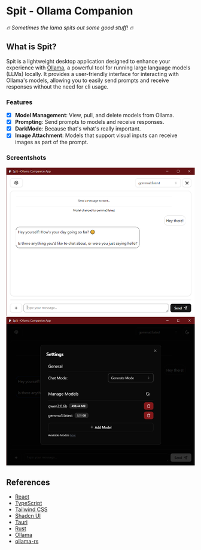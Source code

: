 # Spit - Ollama Companion

*🔥 Sometimes the lama spits out some good stuff! 🔥*

## What is Spit?

Spit is a lightweight desktop application designed to enhance your experience with [Ollama](https://ollama.com/),
a powerful tool for running large language models (LLMs) locally.
It provides a user-friendly interface for interacting with Ollama's models, allowing you to easily send prompts and
receive responses without the need for cli usage.

### Features

- [x] **Model Management**: View, pull, and delete models from Ollama.
- [x] **Prompting**: Send prompts to models and receive responses.
- [x] **DarkMode**: Because that's what's really important.
- [x] **Image Attachment**: Models that support visual inputs can receive images as part of the prompt.

### Screentshots

![Example1](./src/assets/spit-example1.png)
![Example2](./src/assets/spit-example2.png)

## References

- [React](https://react.dev/)
- [TypeScript](https://www.typescriptlang.org/)
- [Tailwind CSS](https://tailwindcss.com/)
- [Shadcn UI](https://ui.shadcn.com/)
- [Tauri](https://tauri.app/)
- [Rust](https://www.rust-lang.org/)
- [Ollama](https://ollama.com/)
- [ollama-rs](https://github.com/pepperoni21/ollama-rs)
